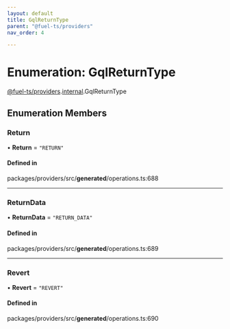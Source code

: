 ```yaml
---
layout: default
title: GqlReturnType
parent: "@fuel-ts/providers"
nav_order: 4

---
```


# Enumeration: GqlReturnType

[@fuel-ts/providers](../index.md).[internal](../namespaces/internal.md).GqlReturnType

## Enumeration Members

### Return

• **Return** = ``"RETURN"``

#### Defined in

packages/providers/src/__generated__/operations.ts:688

___

### ReturnData

• **ReturnData** = ``"RETURN_DATA"``

#### Defined in

packages/providers/src/__generated__/operations.ts:689

___

### Revert

• **Revert** = ``"REVERT"``

#### Defined in

packages/providers/src/__generated__/operations.ts:690
